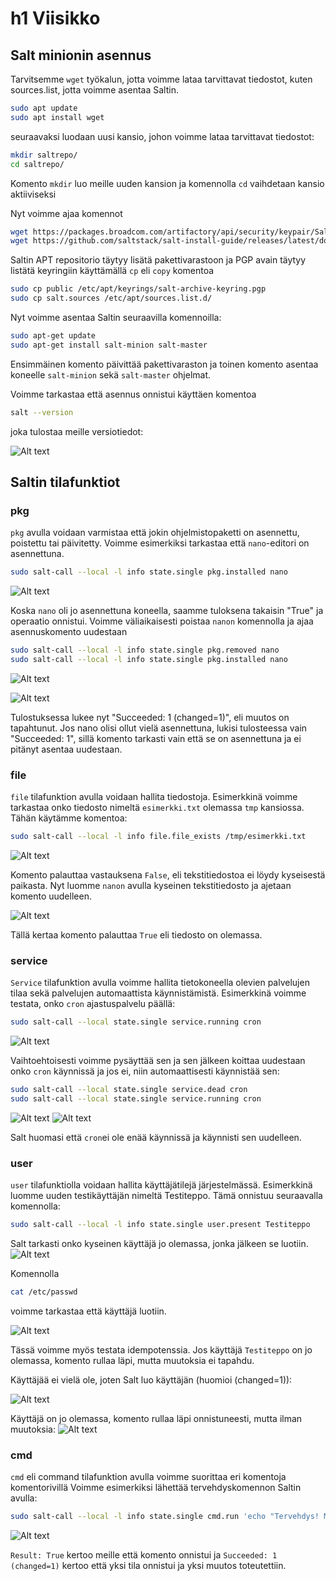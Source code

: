 # h1 Viisikko



## Salt minionin asennus
Tarvitsemme `wget` työkalun, jotta voimme lataa tarvittavat tiedostot, kuten sources.list, jotta voimme asentaa Saltin.

```bash
sudo apt update
sudo apt install wget

```
seuraavaksi luodaan uusi kansio, johon voimme lataa tarvittavat tiedostot:

```bash
mkdir saltrepo/
cd saltrepo/

```
Komento `mkdir` luo meille uuden kansion ja komennolla `cd` vaihdetaan kansio aktiiviseksi

Nyt voimme ajaa komennot

```bash
wget https://packages.broadcom.com/artifactory/api/security/keypair/SaltProjectKey/public
wget https://github.com/saltstack/salt-install-guide/releases/latest/download/salt.sources

```
Saltin APT repositorio täytyy lisätä pakettivarastoon ja PGP avain täytyy listätä keyringiin käyttämällä `cp` eli `copy` komentoa

```bash
sudo cp public /etc/apt/keyrings/salt-archive-keyring.pgp
sudo cp salt.sources /etc/apt/sources.list.d/
```

Nyt voimme asentaa Saltin seuraavilla komennoilla:

```bash
sudo apt-get update
sudo apt-get install salt-minion salt-master
```
Ensimmäinen komento päivittää pakettivaraston ja toinen komento asentaa koneelle `salt-minion` sekä `salt-master` ohjelmat.

Voimme tarkastaa että asennus onnistui käyttäen komentoa
```bash
salt --version
```
joka tulostaa meille versiotiedot:


![Alt text](images/h1/salt-version.png)


## Saltin tilafunktiot

### pkg
`pkg` avulla voidaan varmistaa että jokin ohjelmistopaketti on asennettu, poistettu tai päivitetty. Voimme esimerkiksi tarkastaa että `nano`-editori on asennettuna.
```bash
sudo salt-call --local -l info state.single pkg.installed nano
```

![Alt text](images/h1/nano-installed.png)

Koska `nano` oli jo asennettuna koneella, saamme tuloksena takaisin "True" ja operaatio onnistui. Voimme väliaikaisesti poistaa `nanon` komennolla ja ajaa asennuskomento uudestaan
```bash
sudo salt-call --local -l info state.single pkg.removed nano
sudo salt-call --local -l info state.single pkg.installed nano
```

![Alt text](images/h1/nano-removed.png)

![Alt text](images/h1/nano-reinstall.png)

Tulostuksessa lukee nyt "Succeeded: 1 (changed=1)", eli muutos on tapahtunut. Jos nano olisi ollut vielä asennettuna, lukisi tulosteessa vain "Succeeded: 1", sillä komento tarkasti vain että se on asennettuna ja ei pitänyt asentaa uudestaan.

### file

`file` tilafunktion avulla voidaan hallita tiedostoja. Esimerkkinä voimme tarkastaa onko tiedosto nimeltä `esimerkki.txt` olemassa `tmp` kansiossa. Tähän käytämme komentoa:
```bash
sudo salt-call --local -l info file.file_exists /tmp/esimerkki.txt
```
![Alt text](images/h1/file-exists-false.png)

Komento palauttaa vastauksena `False`, eli tekstitiedostoa ei löydy kyseisestä paikasta. Nyt luomme `nanon` avulla kyseinen tekstitiedosto ja ajetaan komento uudelleen.

![Alt text](images/h1/file-exists-true.png)

Tällä kertaa komento palauttaa `True` eli tiedosto on olemassa.


### service

`Service` tilafunktion avulla voimme hallita tietokoneella olevien palvelujen tilaa sekä palvelujen automaattista käynnistämistä. Esimerkkinä voimme testata, onko `cron` ajastuspalvelu päällä:

```bash
sudo salt-call --local state.single service.running cron
```
![Alt text](images/h1/cron_running.png)

Vaihtoehtoisesti voimme pysäyttää sen ja sen jälkeen koittaa uudestaan onko `cron` käynnissä ja jos ei, niin automaattisesti käynnistää sen:
```bash
sudo salt-call --local state.single service.dead cron
sudo salt-call --local state.single service.running cron
```
![Alt text](images/h1/cron-stopped.png)
![Alt text](images/h1/cron_running2.png)

Salt huomasi että `cron`ei ole enää käynnissä ja käynnisti sen uudelleen.
### user
`user` tilafunktiolla voidaan hallita käyttäjätilejä järjestelmässä. Esimerkkinä luomme uuden testikäyttäjän nimeltä Testiteppo. Tämä onnistuu seuraavalla komennolla:
```bash
sudo salt-call --local -l info state.single user.present Testiteppo
```
Salt tarkasti onko kyseinen käyttäjä jo olemassa, jonka jälkeen se luotiin.
![Alt text](images/h1/user-testiteppo.png)

Komennolla 
```bash
cat /etc/passwd

```
voimme tarkastaa että käyttäjä luotiin.

![Alt text](images/h1/user_check.png)

Tässä voimme myös testata idempotenssia. Jos käyttäjä `Testiteppo` on jo olemassa, komento rullaa läpi, mutta muutoksia ei tapahdu.

Käyttäjää ei vielä ole, joten Salt luo käyttäjän (huomioi (changed=1)):

![Alt text](images/h1/idempotentti-change-made.png)


Käyttäjä on jo olemassa, komento rullaa läpi onnistuneesti, mutta ilman muutoksia:
![Alt text](images/h1/indempotentti-no-change.png)
### cmd

`cmd` eli command tilafunktion avulla voimme suorittaa eri komentoja komentorivillä
Voimme esimerkiksi lähettää tervehdyskomennon Saltin avulla:
```bash
sudo salt-call --local -l info state.single cmd.run 'echo "Tervehdys! Minä käytän Saltia"'
```
![Alt text](images/h1/cmd_tervehdys.png)

`Result: True` kertoo meille että komento onnistui ja `Succeeded: 1 (changed=1)` kertoo että yksi tila onnistui ja yksi muutos toteutettiin.
